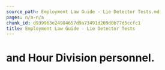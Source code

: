 ```yaml
---
source_path: Employment Law Guide - Lie Detector Tests.md
pages: n/a-n/a
chunk_id: d939963e24984657d9a73491d209d0b77d5ccfc1
title: Employment Law Guide - Lie Detector Tests
---
```

# and Hour Division personnel.
